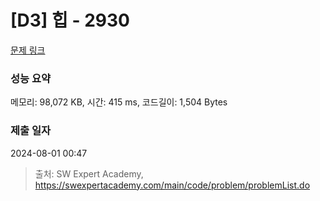 # [D3] 힙 - 2930 

[문제 링크](https://swexpertacademy.com/main/code/problem/problemDetail.do?contestProbId=AV-Tj7ya3jYDFAXr) 

### 성능 요약

메모리: 98,072 KB, 시간: 415 ms, 코드길이: 1,504 Bytes

### 제출 일자

2024-08-01 00:47



> 출처: SW Expert Academy, https://swexpertacademy.com/main/code/problem/problemList.do